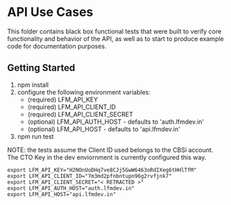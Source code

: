 # API Use Cases

This folder contains black box functional tests that were built to
verify core functionality and behavior of the API, as well as to
start to produce example code for documentation purposes.

## Getting Started

1.  npm install
2.  configure the following environment variables:
    -   (required) LFM_API_KEY
    -   (required) LFM_API_CLIENT_ID
    -   (required) LFM_API_CLIENT_SECRET
    -   (optional) LFM_API_AUTH_HOST - defaults to 'auth.lfmdev.in'
    -   (optional) LFM_API_HOST - defaults to 'api.lfmdev.in'
3.  npm run test

NOTE: the tests assume the Client ID used belongs to the CBSi account. The CTO Key
in the dev enviornment is currently configured this way.

```
export LFM_API_KEY="H2NOnUoDHq7ve8CJj5GwW6463oRdIXeg6tHHlTfM"
export LFM_API_CLIENT_ID="7m3md2pfnbntupn96g2rvfjnk7"
export LFM_API_CLIENT_SECRET="< RETRACTED >"
export LFM_API_AUTH_HOST="auth.lfmdev.in"
export LFM_API_HOST="api.lfmdev.in"
```

